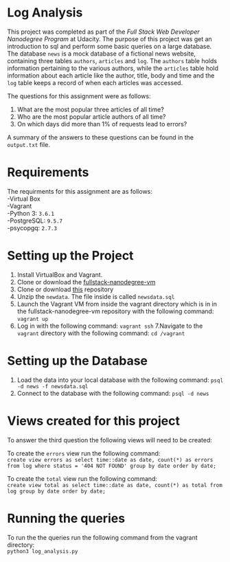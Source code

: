 # Log Analysis
This project was completed as part of the _Full Stack Web Developer Nanodegree Program_ at Udacity. The purpose of this project was get an introduction to sql and perform some basic queries on a large database. The database `news` is a mock database of a fictional news website, containing three tables `authors`, `articles` and `log`. The `authors` table holds information pertaining to the various authors, while the `articles` table hold information about each article like the author, title, body and time and the `log` table keeps a record of when each articles was accessed.

The questions for this assignment were as follows:
1. What are the most popular three articles of all time? 
2. Who are the most popular article authors of all time?
3. On which days did more than 1% of requests lead to errors?  

A summary of the answers to these questions can be found in the `output.txt` file. 

# Requirements
The requirments for this assignment are as follows:  
-Virtual Box  
-Vagrant  
-Python 3: `3.6.1`  
-PostgreSQL: `9.5.7`  
-psycopgq: `2.7.3`  

# Setting up the Project
1. Install VirtualBox and Vagrant.
2. Clone or download the [fullstack-nanodegree-vm](https://github.com/udacity/fullstack-nanodegree-vm) 
3. Clone or download [this](https://github.com/andrew-hart/log_analysis) repository
4. Unzip the `newdata`. The file inside is called `newsdata.sql`
5. Launch the Vagrant VM from inside the vagrant directory which is in in the fullstack-nanodegree-vm repository with the following command: `vagrant up`
6. Log in with the following command: `vagrant ssh` 
7.Navigate to the `vagrant` directory with the following command: `cd /vagrant`

# Setting up the Database
1. Load the data into your local database with the following command: `psql -d news -f newsdata.sql`
2. Connect to the database with the following command: `psql -d news`

# Views created for this project
To answer the third question the following views will need to be created:

To create the `errors` view run the following command:  
`create view errors as select time::date as date, count(*) as errors from log where status = '404 NOT FOUND' group by date order by date;`  

To create the `total` view run the following command:  
`create view total as select time::date as date, count(*) as total from log group by date order by date;`

# Running the queries
To run the the queries run the following command from the vagrant directory:  
`python3 log_analysis.py`



